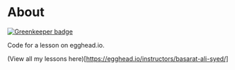 # About

[![Greenkeeper badge](https://badges.greenkeeper.io/basarat/demo-sort.svg)](https://greenkeeper.io/)

Code for a lesson on egghead.io.

(View all my lessons here)[https://egghead.io/instructors/basarat-ali-syed/]
